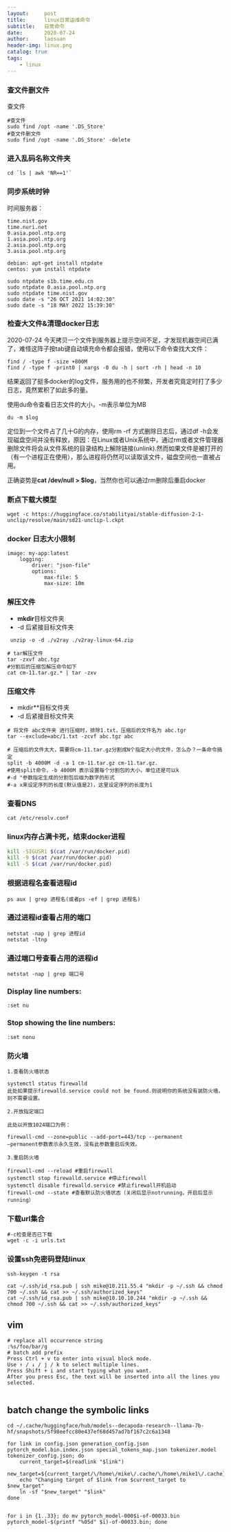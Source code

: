 ```yaml
---
layout:     post
title:      linux日常运维命令
subtitle:   日常命令
date:       2020-07-24
author:     laosuan
header-img: linux.png
catalog: true
tags:
    - linux
---
```


### 查文件删文件

查文件

```
#查文件
sudo find /opt -name '.DS_Store'
#查文件删文件
sudo find /opt -name '.DS_Store' -delete
```



### 进入乱码名称文件夹

```
cd `ls | awk 'NR==1'`
```



### 同步系统时钟

时间服务器：

```
time.nist.gov  
time.nuri.net  
0.asia.pool.ntp.org  
1.asia.pool.ntp.org  
2.asia.pool.ntp.org  
3.asia.pool.ntp.org
```

```shell
debian: apt-get install ntpdate  
centos: yum install ntpdate

sudo ntpdate s1b.time.edu.cn
sudo ntpdate 0.asia.pool.ntp.org 
sudo ntpdate time.nist.gov 
sudo date -s "26 OCT 2021 14:02:30"
sudo date -s "18 MAY 2022 15:39:30"
```



### 检查大文件&清理docker日志

2020-07-24 今天拷贝一个文件到服务器上提示空间不足，才发现机器空间已满了，难怪这阵子按tab键自动填充命令都会报错，使用以下命令查找大文件：

```
find / -type f -size +800M
find / -type f -print0 | xargs -0 du -h | sort -rh | head -n 10
```

结果返回了挺多docker的log文件，服务用的也不频繁，开发者究竟定时打了多少日志，竟然累积了如此多的量。

使用du命令查看日志文件的大小，-m表示单位为MB

```
du -m $log
```

定位到一个文件占了几十G的内存，使用rm -rf 方式删除日志后，通过df -h会发现磁盘空间并没有释放，原因：在Linux或者Unix系统中，通过rm或者文件管理器删除文件将会从文件系统的目录结构上解除链接(unlink).然而如果文件是被打开的（有一个进程正在使用），那么进程将仍然可以读取该文件，磁盘空间也一直被占用。

正确姿势是**cat /dev/null > $log**，当然你也可以通过rm删除后重启docker



### 断点下载大模型

```
wget -c https://huggingface.co/stabilityai/stable-diffusion-2-1-unclip/resolve/main/sd21-unclip-l.ckpt
```



### docker 日志大小限制

```
image: my-app:latest
    logging:
        driver: "json-file"
        options:
            max-file: 5
            max-size: 10m

```



### 解压文件

- **mkdir**目标文件夹
- -d 后紧接目标文件夹

```
 unzip -o -d ./v2ray ./v2ray-linux-64.zip
 
# tar解压文件
tar -zxvf abc.tgz
#分割后的压缩包解压命令如下
cat cm-11.tar.gz.* | tar -zxv
```



### 压缩文件

- mkdir**目标文件夹
- -d 后紧接目标文件夹

```
# 将文件 abc文件夹 进行压缩时，排除1.txt，压缩后的文件名为 abc.tgr
tar --exclude=abc/1.txt -zcvf abc.tgz abc

# 压缩后的文件太大，需要将cm-11.tar.gz分割成N个指定大小的文件，怎么办？一条命令搞定
split -b 4000M -d -a 1 cm-11.tar.gz cm-11.tar.gz.
#使用split命令，-b 4000M 表示设置每个分割包的大小，单位还是可以k
#-d "参数指定生成的分割包后缀为数字的形式
#-a x来设定序列的长度(默认值是2)，这里设定序列的长度为1
```



### 查看DNS

```
cat /etc/resolv.conf
```



### linux内存占满卡死，结束docker进程

```bash
kill -SIGUSR1 $(cat /var/run/docker.pid)
kill -9 $(cat /var/run/docker.pid)
kill -5 $(cat /var/run/docker.pid)
```



### 根据进程名查看进程id

```
ps aux | grep 进程名(或者ps -ef | grep 进程名)
```



### 通过进程id查看占用的端口

```
netstat -nap | grep 进程id
netstat -ltnp
```



### 通过端口号查看占用的进程id

```
netstat -nap | grep 端口号
```



### Display line numbers:

```
:set nu
```

### Stop showing the line numbers:

```
:set nonu
```





### 防火墙

```shell
1.查看防火墙状态

systemctl status firewalld
此处如果提示firewalld.service could not be found.则说明你的系统没有装防火墙，则不需要设置。

2.开放指定端口

此处以开放1024端口为例：

firewall-cmd --zone=public --add-port=443/tcp --permanent
–permanent参数表示永久生效，没有此参数重启后失效。

3.重启防火墙

firewall-cmd --reload #重启firewall
systemctl stop firewalld.service #停止firewall
systemctl disable firewalld.service #禁止firewall开机启动
firewall-cmd --state #查看默认防火墙状态（关闭后显示notrunning，开启后显示running）
```



### 下载url集合


```shell
#-c检查是否已下载
wget -c -i urls.txt
```



### 设置ssh免密码登陆linux


```shell
ssh-keygen -t rsa

cat ~/.ssh/id_rsa.pub | ssh mike@10.211.55.4 "mkdir -p ~/.ssh && chmod 700 ~/.ssh && cat >> ~/.ssh/authorized_keys"
cat ~/.ssh/id_rsa.pub | ssh mike@10.10.10.244 "mkdir -p ~/.ssh && chmod 700 ~/.ssh && cat >> ~/.ssh/authorized_keys"
```



## vim 

```
# replace all occurrence string
:%s/foo/bar/g
# batch add prefix
Press Ctrl + v to enter into visual block mode.
Use ↑ / ↓ / j / k to select multiple lines.
Press Shift + i and start typing what you want.
After you press Esc, the text will be inserted into all the lines you selected.


```



##  batch change the symbolic links

```
cd ~/.cache/huggingface/hub/models--decapoda-research--llama-7b-hf/snapshots/5f98eefcc80e437ef68d457ad7bf167c2c6a1348

for link in config.json generation_config.json pytorch_model.bin.index.json special_tokens_map.json tokenizer.model tokenizer_config.json; do
    current_target=$(readlink "$link")
    new_target=${current_target/\/home\/mike\/.cache/\/home\/mike1\/.cache}
    echo "Changing target of $link from $current_target to $new_target"
    ln -sf "$new_target" "$link"
done


for i in {1..33}; do mv pytorch_model-000$i-of-00033.bin pytorch_model-$(printf "%05d" $i)-of-00033.bin; done


```

